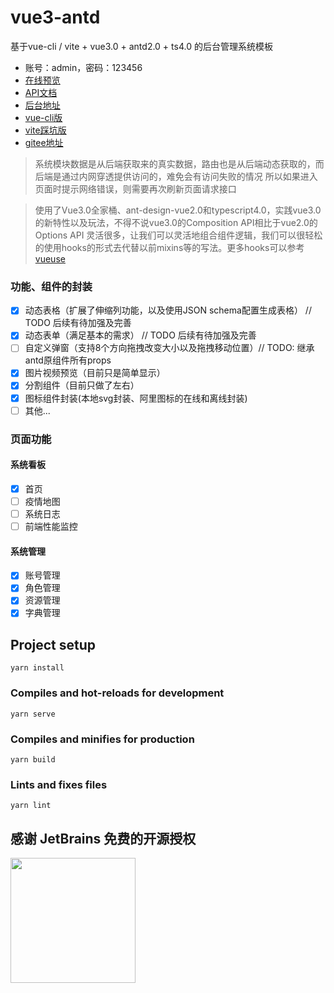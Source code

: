 # vue3-antd
基于vue-cli / vite + vue3.0 + antd2.0 + ts4.0 的后台管理系统模板
- 账号：admin，密码：123456
- [在线预览](http://buqiyuan.gitee.io/vue3-antd-admin/)
- [API文档](http://29135jo738.zicp.vip/api/v1/docs/)
- [后台地址](https://github.com/buqiyuan/nestjs-mysql-api)
- [vue-cli版](https://github.com/buqiyuan/vue3-antd-admin)
- [vite踩坑版](https://github.com/buqiyuan/vite-vue3-admin)
- [gitee地址](https://gitee.com/buqiyuan/vite-vue3-admin)

> 系统模块数据是从后端获取来的真实数据，路由也是从后端动态获取的，而后端是通过内网穿透提供访问的，难免会有访问失败的情况
> 所以如果进入页面时提示网络错误，则需要再次刷新页面请求接口

> 使用了Vue3.0全家桶、ant-design-vue2.0和typescript4.0，实践vue3.0的新特性以及玩法，不得不说vue3.0的Composition API相比于vue2.0的Options API
> 灵活很多，让我们可以灵活地组合组件逻辑，我们可以很轻松的使用hooks的形式去代替以前mixins等的写法。更多hooks可以参考[vueuse](https://vueuse.org/functions.html)

### 功能、组件的封装
- [x] 动态表格（扩展了伸缩列功能，以及使用JSON schema配置生成表格） // TODO 后续有待加强及完善
- [x] 动态表单（满足基本的需求） // TODO 后续有待加强及完善
- [ ] 自定义弹窗（支持8个方向拖拽改变大小以及拖拽移动位置）// TODO: 继承antd原组件所有props
- [x] 图片视频预览（目前只是简单显示）
- [x] 分割组件（目前只做了左右）
- [x] 图标组件封装(本地svg封装、阿里图标的在线和离线封装)
- [ ] 其他...

### 页面功能
#### 系统看板
- [x] 首页
- [ ] 疫情地图
- [ ] 系统日志
- [ ] 前端性能监控
#### 系统管理
- [x] 账号管理
- [x] 角色管理
- [x] 资源管理
- [x] 字典管理

## Project setup
```
yarn install
```

### Compiles and hot-reloads for development
```
yarn serve
```

### Compiles and minifies for production
```
yarn build
```

### Lints and fixes files
```
yarn lint
```

## 感谢 JetBrains 免费的开源授权

<a href="https://www.jetbrains.com/?from=Mybatis-PageHelper" target="_blank">
<img src="https://user-images.githubusercontent.com/1787798/69898077-4f4e3d00-138f-11ea-81f9-96fb7c49da89.png" height="200"/></a>

